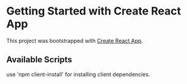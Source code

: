 # Getting Started with Create React App

This project was bootstrapped with [Create React App](https://github.com/facebook/create-react-app).

## Available Scripts

use 'npm client-install' for installing client dependencies.
